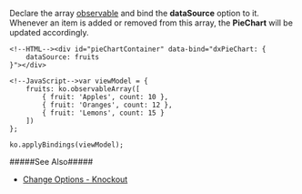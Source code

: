 Declare the array [observable](https://knockoutjs.com/documentation/observableArrays.html) and bind the **dataSource** option to it. Whenever an item is added or removed from this array, the **PieChart** will be updated accordingly.

    <!--HTML--><div id="pieChartContainer" data-bind="dxPieChart: {
        dataSource: fruits
    }"></div>

    <!--JavaScript-->var viewModel = {
        fruits: ko.observableArray([
            { fruit: 'Apples', count: 10 },
            { fruit: 'Oranges', count: 12 },
            { fruit: 'Lemons', count: 15 }
        ])
    };

    ko.applyBindings(viewModel);

#####See Also#####
- [Change Options - Knockout](/concepts/00%20Getting%20Started/25%20Widget%20Basics%20-%20Knockout/05%20Change%20Options.md '/Documentation/Guide/Getting_Started/Widget_Basics_-_Knockout/Change_Options/')